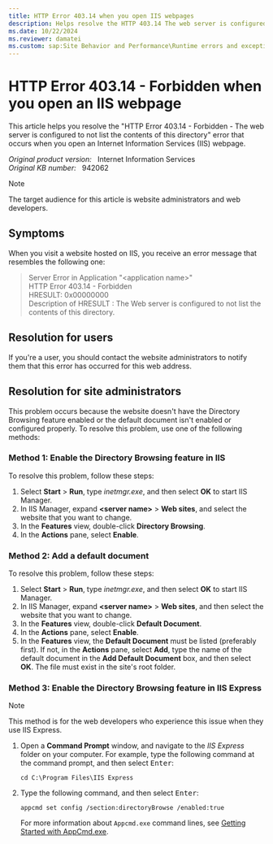 ```yaml
---
title: HTTP Error 403.14 when you open IIS webpages
description: Helps resolve the HTTP 403.14 The web server is configured to not list the contents of this directory error when you visit an Internet Information Services webpage.
ms.date: 10/22/2024
ms.reviewer: damatei
ms.custom: sap:Site Behavior and Performance\Runtime errors and exceptions, including HTTP 400 and 50x errors
---
```

# HTTP Error 403.14 - Forbidden when you open an IIS webpage

This article helps you resolve the "HTTP Error 403.14 - Forbidden - The web server is configured to not list the contents of this directory" error that occurs when you open an Internet Information Services (IIS) webpage.

_Original product version:_ &nbsp; Internet Information Services  
_Original KB number:_ &nbsp; 942062

> [!NOTE]
>
> The target audience for this article is website administrators and web developers.

## Symptoms

When you visit a website hosted on IIS, you receive an error message that resembles the following one:

> Server Error in Application "\<application name\>"  
> HTTP Error 403.14 - Forbidden  
> HRESULT: 0x00000000  
> Description of HRESULT : The Web server is configured to not list the contents of this directory.

## Resolution for users

If you're a user, you should contact the website administrators to notify them that this error has occurred for this web address.

## Resolution for site administrators

This problem occurs because the website doesn't have the Directory Browsing feature enabled or the default document isn't enabled or configured properly. To resolve this problem, use one of the following methods:

### Method 1: Enable the Directory Browsing feature in IIS

To resolve this problem, follow these steps:

1. Select **Start** > **Run**, type *inetmgr.exe*, and then select **OK** to start IIS Manager.
1. In IIS Manager, expand **\<server name>** > **Web sites**, and select the website that you want to change.
1. In the **Features** view, double-click **Directory Browsing**.
1. In the **Actions** pane, select **Enable**.

### Method 2: Add a default document

To resolve this problem, follow these steps:

1. Select **Start** > **Run**, type *inetmgr.exe*, and then select **OK** to start IIS Manager.
1. In IIS Manager, expand **\<server name>** > **Web sites**, and then select the website that you want to change.
1. In the **Features** view, double-click **Default Document**.
1. In the **Actions** pane, select **Enable**.
1. In the **Features** view, the **Default Document** must be listed (preferably first). If not, in the **Actions** pane, select **Add**, type the name of the default document in the **Add Default Document** box, and then select **OK**. The file must exist in the site's root folder.

### Method 3: Enable the Directory Browsing feature in IIS Express

> [!NOTE]
> This method is for the web developers who experience this issue when they use IIS Express.

1. Open a **Command Prompt** window, and navigate to the *IIS Express* folder on your computer. For example, type the following command at the command prompt, and then select <kbd>Enter</kbd>:

    ```console
    cd C:\Program Files\IIS Express
    ```

1. Type the following command, and then select <kbd>Enter</kbd>:

    ```console
    appcmd set config /section:directoryBrowse /enabled:true
    ```

    For more information about `Appcmd.exe` command lines, see [Getting Started with AppCmd.exe](/iis/get-started/getting-started-with-iis/getting-started-with-appcmdexe).
